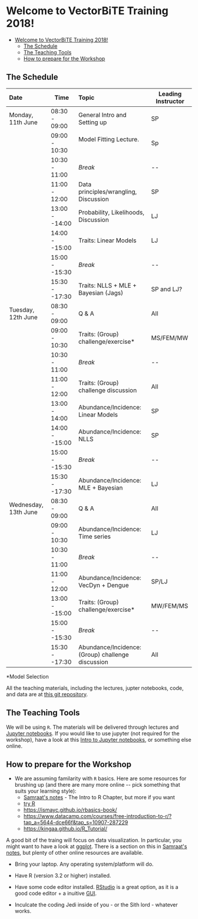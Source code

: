 # Welcome to VectorBiTE Training 2018!
<!-- TOC -->

- [Welcome to VectorBiTE Training 2018!](#welcome-to-vectorbite-training-2018)
    - [The Schedule](#the-schedule)
    - [The Teaching Tools](#the-teaching-tools)
    - [How to prepare for the Workshop](#how-to-prepare-for-the-workshop)

<!-- /TOC -->

## The Schedule

| Date                | Time         | Topic                                 | Leading Instructor 
|:------              |------        |:------                                |------
|Monday, 11th June    | 08:30 - 09:00| General Intro and Setting up          | SP
|                     | 09:00 - 10:30| Model Fitting Lecture.                | Sp
|                     | 10:30 - 11:00| *Break*                               | --
|                     | 11:00 - 12:00| Data principles/wrangling, Discussion | SP
|                     | 13:00 --14:00| Probability, Likelihoods, Discussion  | LJ
|                     | 14:00 --15:00| Traits: Linear Models                 | LJ
|                     | 15:00 --15:30| *Break*                               | --
|                     | 15:30 --17:30| Traits: NLLS + MLE + Bayesian (Jags)  | SP and LJ?
|Tuesday, 12th June   | 08:30 - 09:00| Q & A                                 | All
|                     | 09:00 - 10:30| Traits: (Group) challenge/exercise*   | MS/FEM/MW
|                     | 10:30 - 11:00| *Break*                               | --
|                     | 11:00 - 12:00| Traits: (Group) challenge discussion  | All
|                     | 13:00 - 14:00| Abundance/Incidence: Linear Models    | SP
|                     | 14:00 --15:00| Abundance/Incidence: NLLS             | SP
|                     | 15:00 --15:30| *Break*                               | --
|                     | 15:30 --17:30| Abundance/Incidence: MLE + Bayesian   | LJ
|Wednesday, 13th June | 08:30 - 09:00| Q & A                                 | All
|                     | 09:00 - 10:30| Abundance/Incidence: Time series      | LJ
|                     | 10:30 - 11:00| *Break*                               | --
|                     | 11:00 - 12:00| Abundance/Incidence: VecDyn + Dengue  | SP/LJ
|                     | 13:00 --15:00| Traits: (Group) challenge/exercise*   | MW/FEM/MS
|                     | 15:00 --15:30| *Break*                               | --
|                     | 15:30 --17:30| Abundance/Incidence: (Group) challenge discussion  | All

*Model Selection 

All the teaching materials, including the lectures, jupter notebooks, code, and data are at [this git repository](https://github.com/vectorbite/VBiTraining).

## The Teaching Tools

We will be using `R`. The materials will be delivered through lectures and [Jupyter notebooks](http://jupyter.org/). If you would like to use jupyter (not required for the workshop), have a look at this [Intro to Jupyter notebooks](https://github.com/mhasoba/TheMulQuaBio/blob/master/notebooks/Intro.ipynb), or something else online.    

## How to prepare for the Workshop

 * We are assuming familarity with `R` basics. Here are some resources for brushing up (and there are many more online -- pick something that suits your learning style):
     - [Samraat's notes](https://github.com/mhasoba/TheMulQuaBio/blob/master/silbiocomp/SilBioComp.pdf) - The Intro to R Chapter, but more if you want
     - [try R](https://hangouts.google.com/_/elUi/chat-redirect?dest=http%3A%2F%2Ftryr.codeschool.com%2F)
     - https://ismayc.github.io/rbasics-book/
     - https://www.datacamp.com/courses/free-introduction-to-r/?tap_a=5644-dce66f&tap_s=10907-287229
     - https://kingaa.github.io/R_Tutorial/

A good bit of the traing will focus on data visualization. In particular, you might want to have a look at [ggplot](http://ggplot.yhathq.com/). There is a section on this in [Samraat's notes](https://github.com/mhasoba/TheMulQuaBio/blob/master/silbiocomp/SilBioComp.pdf), but plenty of other online resources are available.

  * Bring your laptop. Any operating system/platform will do.
  
  * Have R (version 3.2 or higher) installed. 
  
  * Have some code editor installed. [RStudio](https://www.rstudio.com/) is a great option, as it is a good code editor + a inuitive [GUI](https://en.wikipedia.org/wiki/Graphical_user_interface).
  
  * Inculcate the coding Jedi inside of you - or the Sith lord - whatever works.

